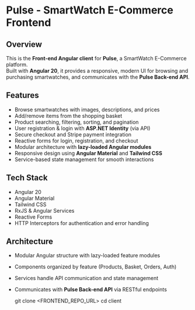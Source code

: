 # Pulse - SmartWatch E-Commerce Frontend

## Overview
This is the **Front-end Angular client** for **Pulse**, a SmartWatch E-Commerce platform.  
Built with **Angular 20**, it provides a responsive, modern UI for browsing and purchasing smartwatches, and communicates with the **Pulse Back-end API**.

## Features
- Browse smartwatches with images, descriptions, and prices
- Add/remove items from the shopping basket
- Product searching, filtering, sorting, and pagination
- User registration & login with **ASP.NET Identity** (via API)
- Secure checkout and Stripe payment integration
- Reactive forms for login, registration, and checkout
- Modular architecture with **lazy-loaded Angular modules**
- Responsive design using **Angular Material** and **Tailwind CSS**
- Service-based state management for smooth interactions

## Tech Stack
- Angular 20
- Angular Material
- Tailwind CSS
- RxJS & Angular Services
- Reactive Forms
- HTTP Interceptors for authentication and error handling

## Architecture
- Modular Angular structure with lazy-loaded feature modules
- Components organized by feature (Products, Basket, Orders, Auth)
- Services handle API communication and state management
- Communicates with **Pulse Back-end API** via RESTful endpoints

   git clone <FRONTEND_REPO_URL>
   cd client
